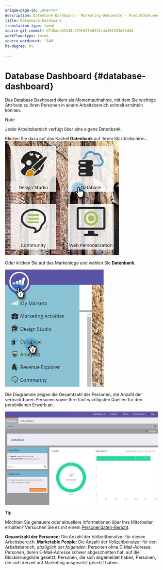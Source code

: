 ```yaml
---
unique-page-id: 10097447
description: Datenbank-Dashboard - Marketing-Dokumente - Produktdokumentation
title: Datenbank-Dashboard
translation-type: tm+mt
source-git-commit: d7d6aee63144c472e02fe0221c4a164183d04dd4
workflow-type: tm+mt
source-wordcount: '140'
ht-degree: 0%

---
```



# Database Dashboard {#database-dashboard}

Das Database Dashboard dient als Momentaufnahme, mit dem Sie wichtige Attribute zu Ihren Personen in einem Arbeitsbereich schnell ermitteln können.

>[!NOTE]
>
>Jeder Arbeitsbereich verfügt über eine eigene Datenbank.

Klicken Sie dazu auf das Kachel **Datenbank** auf Ihrem Startbildschirm...   ![](assets/db-3.png)

Oder klicken Sie auf das Markenlogo und wählen Sie **Datenbank**.

![](assets/db2.png)

Die Diagramme zeigen die Gesamtzahl der Personen, die Anzahl der vermarktbaren Personen sowie Ihre fünf wichtigsten Quellen für den persönlichen Erwerb an.

![](assets/three-7.png)

>[!TIP]
>
>Möchten Sie genauere oder aktuellere Informationen über Ihre Mitarbeiter erhalten? Versuchen Sie es mit einem [Personendaten-Bericht](../../../../product-docs/reporting/basic-reporting/report-types/people-performance-report.md).

**Gesamtzahl der Personen:** Die Anzahl der Vollzeitbenutzer für diesen Arbeitsbereich.  **Marketable People:** Die Anzahl der Vollzeitbenutzer für den Arbeitsbereich,  *abzüglich der folgenden*: Personen ohne E-Mail-Adresse, Personen, deren E-Mail-Adresse schwer abgeschnitten hat, auf die Blockierungsliste gesetzt, Personen, die sich abgemeldet haben, Personen, die sich derzeit auf Marketing ausgesetzt gesetzt haben.


